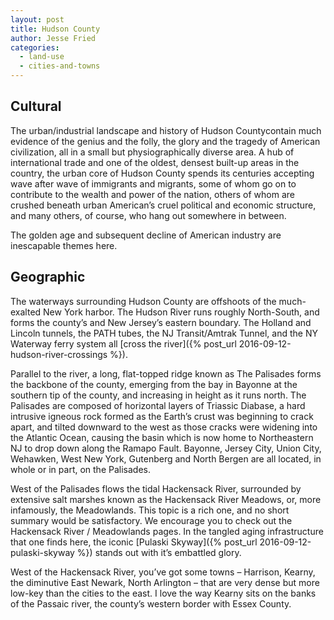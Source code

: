 ```yaml
---
layout: post
title: Hudson County
author: Jesse Fried
categories:
  - land-use
  - cities-and-towns
---
```


## Cultural

The urban/industrial landscape and history of Hudson Countycontain much evidence of the genius and the folly, the glory and the tragedy of American civilization, all in a small but physiographically diverse area. A hub of international trade and one of the oldest, densest built-up areas in the country, the urban core of Hudson County spends its centuries accepting wave after wave of immigrants and migrants, some of whom go on to contribute to the wealth and power of the nation, others of whom are crushed beneath urban American’s cruel political and economic structure, and many others, of course, who hang out somewhere in between.

The golden age and subsequent decline of American industry are inescapable themes here.

## Geographic

The waterways surrounding Hudson County are offshoots of the much-exalted New York harbor. The Hudson River runs roughly North-South, and forms the county’s and New Jersey’s eastern boundary. The Holland and Lincoln tunnels, the PATH tubes, the NJ Transit/Amtrak Tunnel, and the NY Waterway ferry system all [cross the river]({% post_url 2016-09-12-hudson-river-crossings %}).

Parallel to the river, a long, flat-topped ridge known as The Palisades forms the backbone of the county, emerging from the bay in Bayonne at the southern tip of the county, and increasing in height as it runs north. The Palisades are composed of horizontal layers of Triassic Diabase, a hard intrusive igneous rock formed as the Earth’s crust was beginning to crack apart, and tilted downward to the west as those cracks were widening into the Atlantic Ocean, causing the basin which is now home to Northeastern NJ to drop down along the Ramapo Fault. Bayonne, Jersey City, Union City, Wehawken, West New York, Gutenberg and North Bergen are all located, in whole or in part, on the Palisades.

West of the Palisades flows the tidal Hackensack River, surrounded by extensive salt marshes known as the Hackensack River Meadows, or, more infamously, the Meadowlands. This topic is a rich one, and no short summary would be satisfactory. We encourage you to check out the Hackensack River / Meadowlands pages. In the tangled aging infrastructure that one finds here, the iconic [Pulaski Skyway]({% post_url 2016-09-12-pulaski-skyway %}) stands out with it’s embattled glory.

West of the Hackensack River, you’ve got some towns – Harrison, Kearny, the diminutive East Newark, North Arlington – that are very dense but more low-key than the cities to the east. I love the way Kearny sits on the banks of the Passaic river, the county’s western border with Essex County. 

